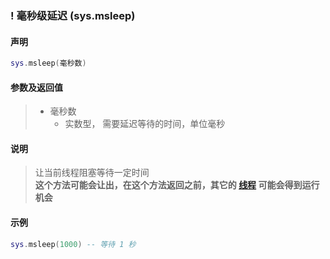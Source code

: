 ### \! 毫秒级延迟 \(**sys\.msleep**\)


#### 声明
```lua
sys.msleep(毫秒数)
```


#### 参数及返回值
> - 毫秒数
>   - 实数型， 需要延迟等待的时间，单位毫秒


#### 说明
> 让当前线程阻塞等待一定时间  
> **这个方法可能会让出，在这个方法返回之前，其它的 [线程](/Handbook/thread/README.md) 可能会得到运行机会**  


#### 示例  
```lua
sys.msleep(1000) -- 等待 1 秒
```

